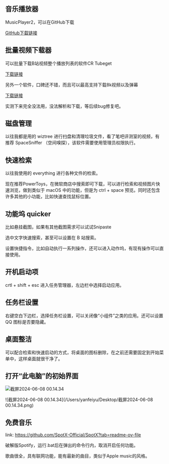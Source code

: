 ## 音乐播放器

MusicPlayer2，可以在GitHub下载

[GitHub下载链接](https://github.com/zhongyang219/MusicPlayer2)

## 批量视频下载器

可以批量下载B站视频整个播放列表的软件CR Tubeget

[下载链接](http://cr-soft.net/crtubeget.html)

另外一个软件，口碑还不错，而且可以最高支持下载8k视频以及弹幕

[下载链接](https://github.com/leiurayer/downkyi)

实测下来完全没法用，没法解析和下载，等后续bug修复吧。

## 磁盘管理

以往我都是用的 wiztree 进行扫盘和清理垃圾文件，看了笔吧评测室的视频，有推荐 SpaceSniffer （空间嗅探），该软件需要使用管理员权限执行。

## 快速检索

以往我使用的 everything 进行各种文件的检索。

现在推荐PowerToys，在微软商店中搜索即可下载，可以进行检索和视频图片快速浏览，做到类似于 macOS 中的功能，但是为 ctrl + space 预览。同时还包含许多其他的小功能，比如快速查找鼠标位置。

## 功能坞 quicker

比如悬挂截图，如果有其他截图需求可以试试Snipaste

选中文字快速搜索，甚至可以设置在 B 站搜索。

设置快捷指令，比如自动执行一系列操作，还可以进入动作坞，有现有操作可以直接使用。

## 开机启动项

crtl + shift + esc 进入任务管理器，左边栏中选择启动应用。

## 任务栏设置

右键空白下边栏，选择任务栏设置，可以关闭像“小组件”之类的应用。还可以设置 QQ 图标是否要隐藏。

## 桌面整洁

可以配合检索和快速启动的方式，将桌面的图标删除，在之前还需要固定到开始菜单中，这样桌面就很干净了。

## 打开“此电脑”的初始界面

![截屏2024-06-08 00.14.34](https://raw.githubusercontent.com/SucRunBug/img_bed/main/undefined%E6%88%AA%E5%B1%8F2024-06-08%2000.14.34.png)

![截屏2024-06-08 00.14.34](/Users/yanfeiyu/Desktop/截屏2024-06-08 00.14.34.png)

## 免费音乐

link: https://github.com/SpotX-Official/SpotX?tab=readme-ov-file

破解版Spotify，运行.bat后在弹出的命令行内，取消开启任何功能。

歌曲很全，具有联网功能，能有最新的曲目，类似于Apple music的风格。

